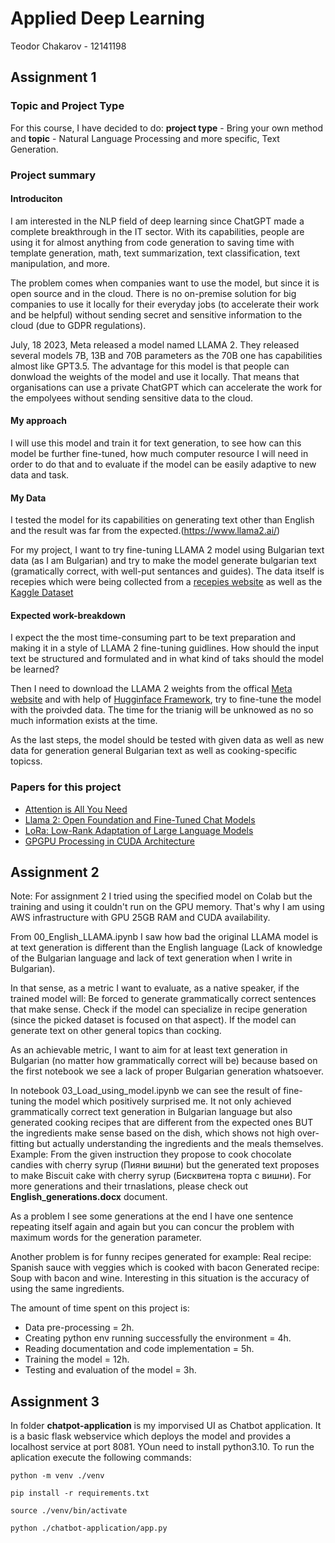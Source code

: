 # Applied Deep Learning
Teodor Chakarov - 12141198

## Assignment 1
### Topic and Project Type
For this course, I have decided to do: **project type** - Bring your own method and **topic** - Natural Language Processing and more specific, Text Generation.

### Project summary
#### Introduciton
I am interested in the NLP field of deep learning since ChatGPT made a complete breakthrough in the IT sector. With its capabilities, people are using it for almost anything from code generation to saving time with template generation, math, text summarization, text classification, text manipulation, and more.

The problem comes when companies want to use the model, but since it is open source and in the cloud. There is no on-premise solution for big companies to use it locally for their everyday jobs (to accelerate their work and be helpful) without sending secret and sensitive information to the cloud (due to GDPR regulations). 

July, 18 2023, Meta released a model named LLAMA 2. They released several models 7B, 13B and 70B parameters as the 70B one has capabilities almost like GPT3.5. The advantage for this model is that people can donwload the weights of the model and use it locally. That means that organisations can use a private ChatGPT which can accelerate the work for the empolyees without sending sensitive data to the cloud. 

#### My approach
I will use this model and train it for text generation, to see how can this model be further fine-tuned, how much computer resource I will need in order to do that and to evaluate if the model can be easily adaptive to new data and task.

#### My Data
I tested the model for its capabilities on generating text other than English and the result was far from the expected.(https://www.llama2.ai/)

For my project, I want to try fine-tuning LLAMA 2 model using Bulgarian text data (as I am Bulgarian) and try to make the model generate bulgarian text (gramatically correct, with well-put sentances and guides). The data itself is recepies which were being collected from a [recepies website](https://receptite.com/) as well as the [Kaggle Dataset](https://www.kaggle.com/datasets/auhide/bulgarian-recipes-dataset/)


#### Expected work-breakdown 
I expect the the most time-consuming part to be text preparation and making it in a style of LLAMA 2 fine-tuning guidlines. How should the input text be structured and formulated and in what kind of taks should the model be learned?

Then I need to download the LLAMA 2 weights from the offical [Meta website](https://ai.meta.com/llama/) and with help of [Hugginface Framework](https://huggingface.co/docs/transformers/main/model_doc/llama2), try to fine-tune the model with the proivded data. The time for the trianig will be unknowed as no so much information exists at the time.

As the last steps, the model should be tested with given data as well as new data for generation general Bulgarian text as well as cooking-specific topicss. 

### Papers for this project
 - [Attention is All You Need](https://arxiv.org/abs/1202.4347)
 - [Llama 2: Open Foundation and Fine-Tuned Chat Models](https://arxiv.org/abs/2307.09288)
 - [LoRa: Low-Rank Adaptation of Large Language Models](https://arxiv.org/abs/2106.09685)
 - [GPGPU Processing in CUDA Architecture](https://arxiv.org/abs/1202.4347)


## Assignment 2
Note: For assignment 2 I tried using the specified model on Colab but the training and using it couldn't run on the GPU memory. That's why I am using AWS infrastructure with GPU 25GB RAM and CUDA availability.

From 00_English_LLAMA.ipynb I saw how bad the original LLAMA model is at text generation is different than the English language (Lack of knowledge of the Bulgarian language and lack of text generation when I write in Bulgarian). 

In that sense, as a metric I want to evaluate, as a native speaker, if the trained model will:
Be forced to generate grammatically correct sentences that make sense.
Check if the model can specialize in recipe generation (since the picked dataset is focused on that aspect).
If the model can generate text on other general topics than cocking.

As an achievable metric, I want to aim for at least text generation in Bulgarian (no matter how grammatically correct will be) because based on the first notebook we see a lack of proper Bulgarian generation whatsoever.

In notebook 03_Load_using_model.ipynb we can see the result of fine-tuning the model which positively surprised me. It not only achieved grammatically correct text generation in Bulgarian language but also generated cooking recipes that are different from the expected ones BUT the ingredients make sense based on the dish, which shows not high over-fitting but actually understanding the ingredients and the meals themselves.\
Example:
From the given instruction they propose to cook chocolate candies with cherry syrup  (Пияни вишни) but the generated text proposes to make Biscuit cake with cherry syrup (Бисквитена торта с вишни). For more generations and their trnaslations, please check out **English_generations.docx** document.

As a problem I see some generations at the end I have one sentence repeating itself again and again but you can concur the problem with maximum words for the generation parameter.

Another problem is for funny recipes generated for example:
Real recipe: Spanish sauce with veggies which is cooked with bacon
Generated recipe: Soup with bacon and wine. 
Interesting in this situation is the accuracy of using the same ingredients.

The amount of time spent on this project is:
 - Data pre-processing = 2h.
 - Creating python env running successfully the environment = 4h.
 - Reading documentation and code implementation = 5h.
 - Training the model = 12h.
 - Testing and evaluation of the model = 3h.

## Assignment 3
In folder **chatpot-application** is my imporvised UI as Chatbot application. It is a basic flask webservice which deploys the model and provides a localhost service at port 8081. YOun need to install python3.10. To run the aplication execute the following commands:
```
python -m venv ./venv

pip install -r requirements.txt

source ./venv/bin/activate

python ./chatbot-application/app.py
```